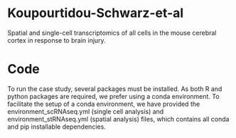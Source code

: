 # Koupourtidou-Schwarz-et-al

Spatial and single-cell transcriptomics of all cells in the mouse cerebral cortex in response to brain injury.

# Code

To run the case study, several packages must be installed. As both R and python packages are required, we prefer using a conda environment. To facilitate the setup of a conda environment, we have provided the environment_scRNAseq.yml (single cell analysis) and  environment_stRNAseq.yml (spatial analysis) files, which contains all conda and pip installable dependencies.
